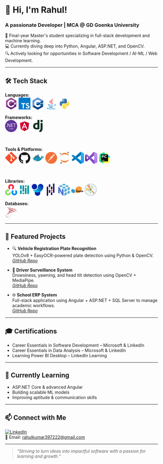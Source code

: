 # 👋 Hi, I'm Rahul!

### A passionate Developer | MCA @ GD Goenka University

🚀 Final-year Master's student specializing in full-stack development and machine learning.  
💻 Currently diving deep into Python, Angular, ASP.NET, and OpenCV.  
🔍 Actively looking for opportunities in Software Development / AI-ML / Web Development.

---

## 🛠️ Tech Stack

**Languages:**  
<img src="assets/csharp-original.svg" height="40" alt="csharp logo"  >
<img src="assets/typescript-original.svg" height="40" alt="typescript logo"  >
<img src="assets/cplusplus-original.svg" height="40" alt="cplus logo"  >
<img src="assets/java-original.svg" height="40" alt="java logo"  >
<img src="assets/python-original.svg" height="40" alt="python logo"  >

**Frameworks:**  
<img src="assets/dotnetcore-original.svg" height="40" alt="dotnetcore logo"  >
<img src="assets/angular-original.svg" height="40" alt="angular logo"  >
<img src="assets/django-plain.svg" height="40" alt="django logo"  >

<br/>

**Tools & Platforms:**  
<img src="assets/git-original.svg" height="40" alt="git logo"  >
<img src="assets/github-original.svg" height="40" alt="github logo"  >
<img src="assets/docker-original.svg" height="40" alt="docker logo"  >
<img src="assets/postman-original.svg" height="40" alt="postman logo"  >
<img src="assets/jupyter-original.svg" height="40" alt="jupyter logo"  >
<img src="assets/vscode-original.svg" height="40" alt="vscode logo"  >
<img src="assets/visualstudio-original.svg" height="40" alt="visualstudio logo"  >
<img src="assets/pycharm-original.svg" height="40" alt="pycharm logo"  >

<br/>

**Libraries:** <br/>
<img src="assets/opencv-original.svg" height="40" alt="opencv logo"  >
<img src="assets/mediapipe.png" height="40" alt="mediapipe logo"  >
<img src="assets/UltralyticsYOLO.svg" height="40" alt="UltralyticsYOLO logo"  >
<img src="assets/pandas-original.svg" height="40" alt="pandas logo"  >
<img src="assets/numpy-original.svg" height="40" alt="numpy logo"  >
<img src="assets/scikitlearn-original.svg" height="40" alt="scikitlearn logo"  >
<img src="assets/matplotlib-original.svg" height="40" alt="matplotlib logo"  >

**Databases:**  
<img src="assets/microsoftsqlserver-original.svg" height="40" alt="microsoftsqlserver logo"  >

---

## 💼 Featured Projects

- 🔍 **Vehicle Registration Plate Recognition**  
  YOLOv8 + EasyOCR-powered plate detection using Python & OpenCV.  
  _[GitHub Repo](https://github.com/rahulmandal0207/vrpr)_

- 🧠 **Driver Surveillance System**  
  Drowsiness, yawning, and head tilt detection using OpenCV + MediaPipe.  
  _[GitHub Repo](https://github.com/rahulmandal0207/DSS_backend)_

- 🌐 **School ERP System**  
  Full-stack application using Angular + ASP.NET + SQL Server to manage academic workflows.  
  _[GitHub Repo](https://github.com/rahulmandal0207/School_ERP)_

---

## 🎓 Certifications

- Career Essentials in Software Development – Microsoft & LinkedIn
- Career Essentials in Data Analysis – Microsoft & LinkedIn
- Learning Power BI Desktop – LinkedIn Learning

---

## 🔭 Currently Learning

- ASP.NET Core & advanced Angular
- Building scalable ML models
- Improving aptitude & communication skills

---

## 📫 Connect with Me

[![LinkedIn](https://img.shields.io/badge/-LinkedIn-blue?style=flat-square&logo=linkedin)](https://www.linkedin.com/in/rahul-kumar-mandal-462a78360/)  
📧 Email: rahulkumar397222@gmail.com

---

> _“Striving to turn ideas into impactful software with a passion for learning and growth.”_
